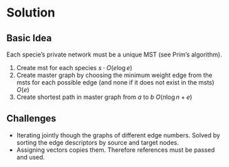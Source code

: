 # Solution

## Basic Idea

Each specie’s private network must be a unique MST (see Prim’s algorithm).

1. Create mst for each species $s \cdot O(e \log e)$
2. Create master graph by choosing the minimum weight edge from the msts for each possible edge (and none if it does not exist in the msts) $O(e)$
3. Create shortest path in master graph from $a$ to $b$ $O(n \log n + e)$

## Challenges

- Iterating jointly though the graphs of different edge numbers. Solved by sorting the edge descriptors by source and target nodes.
- Assigning vectors copies them. Therefore references must be passed and used.